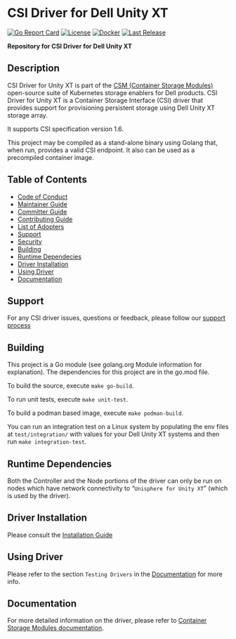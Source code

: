 <!--
 Copyright © 2019 Dell Inc. or its subsidiaries. All Rights Reserved.
 
 Licensed under the Apache License, Version 2.0 (the "License");
 you may not use this file except in compliance with the License.
 You may obtain a copy of the License at
      http://www.apache.org/licenses/LICENSE-2.0
 Unless required by applicable law or agreed to in writing, software
 distributed under the License is distributed on an "AS IS" BASIS,
 WITHOUT WARRANTIES OR CONDITIONS OF ANY KIND, either express or implied.
 See the License for the specific language governing permissions and
 limitations under the License.
-->
# CSI Driver for Dell Unity XT

[![Go Report Card](https://goreportcard.com/badge/github.com/dell/csi-unity?style=flat-square)](https://goreportcard.com/report/github.com/dell/csi-unity)
[![License](https://img.shields.io/github/license/dell/csi-unity?style=flat-square&color=blue&label=License)](https://github.com/dell/csi-unity/blob/main/LICENSE)
[![Docker](https://img.shields.io/docker/pulls/dellemc/csi-unity.svg?logo=docker&style=flat-square&label=Pulls)](https://hub.docker.com/r/dellemc/csi-unity)
[![Last Release](https://img.shields.io/github/v/release/dell/csi-unity?label=Latest&style=flat-square&logo=go)](https://github.com/dell/csi-unity/releases)

**Repository for CSI Driver for Dell Unity XT**

## Description
CSI Driver for Unity XT is part of the [CSM (Container Storage Modules)](https://github.com/dell/csm) open-source suite of Kubernetes storage enablers for Dell products. CSI Driver for Unity XT is a Container Storage Interface (CSI) driver that provides support for provisioning persistent storage using Dell Unity XT storage array. 

It supports CSI specification version 1.6.

This project may be compiled as a stand-alone binary using Golang that, when run, provides a valid CSI endpoint. It also can be used as a precompiled container image.

## Table of Contents

* [Code of Conduct](https://github.com/dell/csm/blob/main/docs/CODE_OF_CONDUCT.md)
* [Maintainer Guide](https://github.com/dell/csm/blob/main/docs/MAINTAINER_GUIDE.md)
* [Committer Guide](https://github.com/dell/csm/blob/main/docs/COMMITTER_GUIDE.md)
* [Contributing Guide](https://github.com/dell/csm/blob/main/docs/CONTRIBUTING.md)
* [List of Adopters](https://github.com/dell/csm/blob/main/docs/ADOPTERS.md)
* [Support](#support)
* [Security](https://github.com/dell/csm/blob/main/docs/SECURITY.md)
* [Building](#building)
* [Runtime Dependecies](#runtime-dependencies)
* [Driver Installation](#driver-installation)
* [Using Driver](#using-driver)
* [Documentation](#documentation)

## Support
For any CSI driver issues, questions or feedback, please follow our [support process](https://github.com/dell/csm/blob/main/docs/SUPPORT.md)

## Building
This project is a Go module (see golang.org Module information for explanation).
The dependencies for this project are in the go.mod file.

To build the source, execute `make go-build`.

To run unit tests, execute `make unit-test`.

To build a podman based image, execute `make podman-build`.

You can run an integration test on a Linux system by populating the env files at `test/integration/` with values for your Dell Unity XT systems and then run `make integration-test`.


## Runtime Dependencies
Both the Controller and the Node portions of the driver can only be run on nodes which have network connectivity to “`Unisphere for Unity XT`” (which is used by the driver).

## Driver Installation
Please consult the [Installation Guide](https://dell.github.io/csm-docs/docs/csidriver/installation)

## Using Driver
Please refer to the section `Testing Drivers` in the [Documentation](https://dell.github.io/csm-docs/docs/csidriver/installation/test/) for more info.

## Documentation
For more detailed information on the driver, please refer to [Container Storage Modules documentation](https://dell.github.io/csm-docs/).
